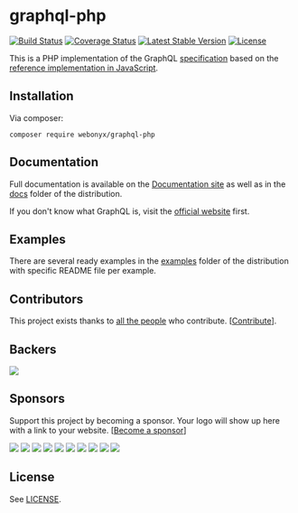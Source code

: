 # graphql-php
[![Build Status](https://travis-ci.org/webonyx/graphql-php.svg?branch=master)](https://travis-ci.org/webonyx/graphql-php)
[![Coverage Status](https://coveralls.io/repos/github/simPod/graphql-php/badge.svg?branch=master)](https://coveralls.io/github/simPod/graphql-php?branch=master)
[![Latest Stable Version](https://poser.pugx.org/webonyx/graphql-php/version)](https://packagist.org/packages/webonyx/graphql-php)
[![License](https://poser.pugx.org/webonyx/graphql-php/license)](https://packagist.org/packages/webonyx/graphql-php)

This is a PHP implementation of the GraphQL [specification](https://github.com/facebook/graphql)
based on the [reference implementation in JavaScript](https://github.com/graphql/graphql-js).

## Installation
Via composer:
```
composer require webonyx/graphql-php
```

## Documentation
Full documentation is available on the [Documentation site](https://webonyx.github.io/graphql-php/) as well 
as in the [docs](docs/) folder of the distribution.

If you don't know what GraphQL is, visit the [official website](http://graphql.org) first.

## Examples
There are several ready examples in the [examples](examples/) folder of the distribution with specific 
README file per example.

## Contributors

This project exists thanks to [all the people](https://github.com/webonyx/graphql-php/graphs/contributors) who contribute. [[Contribute](CONTRIBUTING.md)].

## Backers

<a href="https://opencollective.com/webonyx-graphql-php#backers" target="_blank"><img src="https://opencollective.com/webonyx-graphql-php/backers.svg?width=890"></a>

## Sponsors

Support this project by becoming a sponsor. Your logo will show up here with a link to your website. [[Become a sponsor](https://opencollective.com/webonyx-graphql-php#sponsor)]

<a href="https://opencollective.com/webonyx-graphql-php/sponsor/0/website" target="_blank"><img src="https://opencollective.com/webonyx-graphql-php/sponsor/0/avatar.svg"></a>
<a href="https://opencollective.com/webonyx-graphql-php/sponsor/1/website" target="_blank"><img src="https://opencollective.com/webonyx-graphql-php/sponsor/1/avatar.svg"></a>
<a href="https://opencollective.com/webonyx-graphql-php/sponsor/2/website" target="_blank"><img src="https://opencollective.com/webonyx-graphql-php/sponsor/2/avatar.svg"></a>
<a href="https://opencollective.com/webonyx-graphql-php/sponsor/3/website" target="_blank"><img src="https://opencollective.com/webonyx-graphql-php/sponsor/3/avatar.svg"></a>
<a href="https://opencollective.com/webonyx-graphql-php/sponsor/4/website" target="_blank"><img src="https://opencollective.com/webonyx-graphql-php/sponsor/4/avatar.svg"></a>
<a href="https://opencollective.com/webonyx-graphql-php/sponsor/5/website" target="_blank"><img src="https://opencollective.com/webonyx-graphql-php/sponsor/5/avatar.svg"></a>
<a href="https://opencollective.com/webonyx-graphql-php/sponsor/6/website" target="_blank"><img src="https://opencollective.com/webonyx-graphql-php/sponsor/6/avatar.svg"></a>
<a href="https://opencollective.com/webonyx-graphql-php/sponsor/7/website" target="_blank"><img src="https://opencollective.com/webonyx-graphql-php/sponsor/7/avatar.svg"></a>
<a href="https://opencollective.com/webonyx-graphql-php/sponsor/8/website" target="_blank"><img src="https://opencollective.com/webonyx-graphql-php/sponsor/8/avatar.svg"></a>
<a href="https://opencollective.com/webonyx-graphql-php/sponsor/9/website" target="_blank"><img src="https://opencollective.com/webonyx-graphql-php/sponsor/9/avatar.svg"></a>

## License

See [LICENSE](LICENSE).
